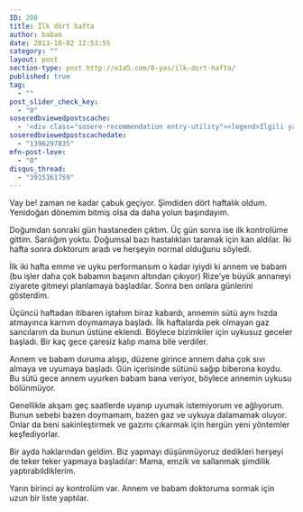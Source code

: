 ```yaml
---
ID: 200
title: İlk dört hafta
author: babam
date: 2013-10-02 12:53:55
category: ""
layout: post
section-type: post http://e1a5.com/0-yas/ilk-dort-hafta/
published: true
tag:
  - ""
post_slider_check_key:
  - "0"
soseredbviewedpostscache:
  - '<div class="sosere-recommendation entry-utility"><legend>İlgili yazılar</legend><ul class="sosere-recommendation"><li class="sosere-recommendation-thumbs" style="width:150px;"><a href="http://e1a5.com/0-yas/herseyin-tadina-bakiyorum-ek-gidalara-gecis-takvimi/"><img src="http://e1a5.com/wp-content/uploads/2014/03/havuc.jpg" alt="Herşeyin tadına bakıyorum - Ek gıdalara geçiş takvimi" title="Herşeyin tadına bakıyorum - Ek gıdalara geçiş takvimi" style="width:150px; height: 150px;"/></a></li><li class="sosere-recommendation-thumbs" style="width:150px;"><a href="http://e1a5.com/0-yas/yalniz-yolculuk/"><img src="http://e1a5.com/wp-content/uploads/2014/03/bebek_sahil.jpg" alt="Yalnız yolculuk" title="Yalnız yolculuk" style="width:150px; height: 150px;"/></a></li><li class="sosere-recommendation-thumbs" style="width:150px;"><a href="http://e1a5.com/jumbo/bremen-mizikacilari/"><img src="http://e1a5.com/wp-content/uploads/2014/01/mizikacilar.jpg" alt="Bremen mızıkacıları" title="Bremen mızıkacıları" style="width:150px; height: 150px;"/></a></li></ul></div>'
soseredbviewedpostscachedate:
  - "1396297835"
mfn-post-love:
  - "0"
disqus_thread:
  - "3915161759"
---
```

Vay be! zaman ne kadar çabuk geçiyor. Şimdiden dört haftalık oldum. Yenidoğan dönemim bitmiş olsa da daha yolun başındayım.

Doğumdan sonraki gün hastaneden çıktım. Üç gün sonra ise ilk kontrolüme gittim. Sarılığım yoktu. Doğumsal bazı hastalıkları taramak için kan aldılar. İki hafta sonra doktorum aradı ve herşeyin normal olduğunu söyledi.

İlk iki hafta emme ve uyku performansım o kadar iyiydi ki annem ve babam (bu işler daha çok babamın başının altından çıkıyor) Rize'ye büyük annaneyi ziyarete gitmeyi planlamaya başladılar. Sonra ben onlara günlerini gösterdim.

Üçüncü haftadan itibaren iştahım biraz kabardı, annemin sütü aynı hızda atmayınca karnım doymamaya başladı. İlk haftalarda pek olmayan gaz sancılarım da bunun üstüne eklendi. Böylece bizimkiler için uykusuz geceler başladı. Bir kaç gece çaresiz kalıp mama bile verdiler.

Annem ve babam duruma alışıp, düzene girince annem daha çok sıvı almaya ve uyumaya başladı. Gün içerisinde sütünü sağıp biberona koydu. Bu sütü gece annem uyurken babam bana veriyor, böylece annemin uykusu bölünmüyor.

Genellikle akşam geç saatlerde uyanıp uyumak istemiyorum ve ağlıyorum. Bunun sebebi bazen doymamam, bazen gaz ve uykuya dalamamak oluyor. Onlar da beni sakinleştirmek ve gazımı çıkarmak için hergün yeni yöntemler keşfediyorlar.

Bir ayda haklarından geldim. Biz yapmayı düşünmüyoruz dedikleri herşeyi de teker teker yapmaya başladılar: Mama, emzik ve sallanmak şimdilik yaptırabildiklerim.

Yarın birinci ay kontrolüm var. Annem ve babam doktoruma sormak için uzun bir liste yaptılar.
